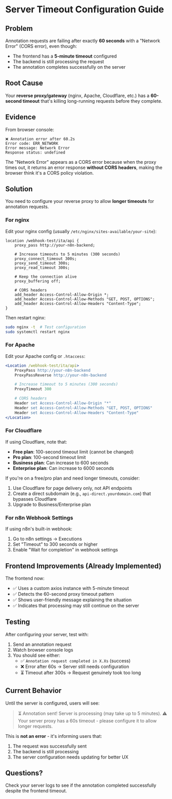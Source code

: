 # Server Timeout Configuration Guide

## Problem

Annotation requests are failing after exactly **60 seconds** with a "Network Error" (CORS error), even though:

- The frontend has a **5-minute timeout** configured
- The backend is still processing the request
- The annotation completes successfully on the server

## Root Cause

Your **reverse proxy/gateway** (nginx, Apache, Cloudflare, etc.) has a **60-second timeout** that's killing long-running requests before they complete.

## Evidence

From browser console:

```
❌ Annotation error after 60.2s
Error code: ERR_NETWORK
Error message: Network Error
Response status: undefined
```

The "Network Error" appears as a CORS error because when the proxy times out, it returns an error response **without CORS headers**, making the browser think it's a CORS policy violation.

## Solution

You need to configure your reverse proxy to allow **longer timeouts** for annotation requests.

### For nginx

Edit your nginx config (usually `/etc/nginx/sites-available/your-site`):

```nginx
location /webhook-test/ita/api {
    proxy_pass http://your-n8n-backend;

    # Increase timeouts to 5 minutes (300 seconds)
    proxy_connect_timeout 300s;
    proxy_send_timeout 300s;
    proxy_read_timeout 300s;

    # Keep the connection alive
    proxy_buffering off;

    # CORS headers
    add_header Access-Control-Allow-Origin *;
    add_header Access-Control-Allow-Methods "GET, POST, OPTIONS";
    add_header Access-Control-Allow-Headers "Content-Type";
}
```

Then restart nginx:

```bash
sudo nginx -t  # Test configuration
sudo systemctl restart nginx
```

### For Apache

Edit your Apache config or `.htaccess`:

```apache
<Location /webhook-test/ita/api>
    ProxyPass http://your-n8n-backend
    ProxyPassReverse http://your-n8n-backend

    # Increase timeout to 5 minutes (300 seconds)
    ProxyTimeout 300

    # CORS headers
    Header set Access-Control-Allow-Origin "*"
    Header set Access-Control-Allow-Methods "GET, POST, OPTIONS"
    Header set Access-Control-Allow-Headers "Content-Type"
</Location>
```

### For Cloudflare

If using Cloudflare, note that:

- **Free plan**: 100-second timeout limit (cannot be changed)
- **Pro plan**: 100-second timeout limit
- **Business plan**: Can increase to 600 seconds
- **Enterprise plan**: Can increase to 6000 seconds

If you're on a free/pro plan and need longer timeouts, consider:

1. Use Cloudflare for page delivery only, not API endpoints
2. Create a direct subdomain (e.g., `api-direct.yourdomain.com`) that bypasses Cloudflare
3. Upgrade to Business/Enterprise plan

### For n8n Webhook Settings

If using n8n's built-in webhook:

1. Go to n8n settings → Executions
2. Set "Timeout" to 300 seconds or higher
3. Enable "Wait for completion" in webhook settings

## Frontend Improvements (Already Implemented)

The frontend now:

- ✅ Uses a custom axios instance with 5-minute timeout
- ✅ Detects the 60-second proxy timeout pattern
- ✅ Shows user-friendly message explaining the situation
- ✅ Indicates that processing may still continue on the server

## Testing

After configuring your server, test with:

1. Send an annotation request
2. Watch browser console logs
3. You should see either:
   - ✅ `Annotation request completed in X.Xs` (success)
   - ❌ Error after 60s → Server still needs configuration
   - ⏳ Timeout after 300s → Request genuinely took too long

## Current Behavior

Until the server is configured, users will see:

> ⏳ Annotation sent! Server is processing (may take up to 5 minutes). ⚠️ Your server proxy has a 60s timeout - please configure it to allow longer requests.

This is **not an error** - it's informing users that:

1. The request was successfully sent
2. The backend is still processing
3. The server configuration needs updating for better UX

## Questions?

Check your server logs to see if the annotation completed successfully despite the frontend timeout.

